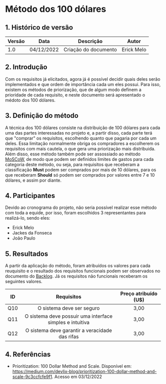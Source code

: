 # Método dos 100 dólares

## 1. Histórico de versão

| Versão | Data       | Descrição                                      | Autor           |
| ------ | ---------- | ---------------------------------------------- | --------------- |
| 1.0    | 04/12/2022 | Criação do documento                           |   Erick Melo    |

## 2. Introdução

Com os requisitos já elicitados, agora já é possível decidir quais deles serão implementados e que ordem de importância cada um eles possui. Para isso, existem os métodos de priorização, que de algum modo definem a prioridade de cada requisito, e neste documento será apresentado o médoto dos 100 dólares. 

## 3. Definição do método

A técnica dos 100 dólares consiste na distribuição de 100 dólares para cada uma das partes interessadas no projeto e, a partir disso, cada parte terá que "comprar" os requisitos, escolhendo quanto que pagaria por cada um deles. Essa limitação normalmente obriga os compradores a escolherem os requisitos com mais cautela, o que gera uma priorização mais distribuida. Além disso, esse método também pode ser assossiado ao método [MoSCoW](https://unbarqdsw2022-2.github.io/2022.2_G2_RiFA/#/Base/tecnicasPriorizacao/moscow), de modo que podem ser definidos limites de gastos para cada categoria deste método, ou seja, para requisitos que receberam a classificação **Must** podem ser comprados por mais de 10 dólares, para os que receberam **Should** só podem ser comprados por valores entre 7 e 10 dólares, e assim por diante.

## 4. Participantes

Devido ao cronograma do projeto, não seria possível realizar esse método com toda a equide, por isso, foram escolhidos 3 representantes para realizá-lo, sendo eles:

- Erick Melo
- Jackes da Fonseca
- João Paulo

## 5. Resultados

A partir da aplicação do método, foram atribuídos os valores para cada reuquisito e o resultado dos requisitos funcionais podem ser observados no documento do [Backlog](../backlog.md). Já os requisitos não funcionais receberam os seguintes valores.

|  ID   |                                                             Requisitos                                                             | Preço atribuído (U$) |
| :---: | :--------------------------------------------------------------------------------------------------------------------------------: | :---: |
| Q10 | O sistema deve ser seguro                                                                                    | 3,00
| Q11 | O sistema deve possuir uma interface simples e intuitiva                                                     | 3,00
| Q12 | O sistema deve garantir a veracidade das rifas                                                               | 3,00

## 4. Referências

- Prioritization: 100 Dollar Method and Scale. Disponível em: https://medium.com/devlix-blog/prioritization-100-dollar-method-and-scale-9c3ccfcfe9f1. Acesso em 03/12/2022
